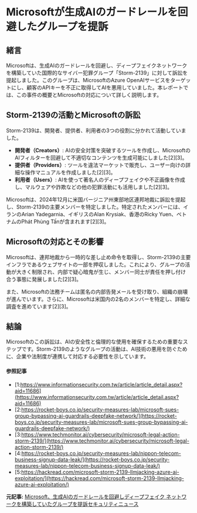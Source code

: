 # Microsoftが生成AIのガードレールを回避したグループを提訴

## 緒言

Microsoftは、生成AIのガードレールを回避し、ディープフェイクネットワークを構築していた国際的なサイバー犯罪グループ「Storm-2139」に対して訴訟を提起しました。このグループは、MicrosoftのAzure OpenAIサービスをターゲットにし、顧客のAPIキーを不正に取得してAIを悪用していました。本レポートでは、この事件の概要とMicrosoftの対応について詳しく説明します。

## Storm-2139の活動とMicrosoftの訴訟

Storm-2139は、開発者、提供者、利用者の3つの役割に分かれて活動していました。

- **開発者（Creators）**: AIの安全対策を突破するツールを作成し、MicrosoftのAIフィルターを回避して不適切なコンテンツを生成可能にしました[2][3]。
- **提供者（Providers）**: ツールを違法マーケットで販売し、ユーザー向けの詳細な操作マニュアルを作成しました[2][3]。
- **利用者（Users）**: AIを使って著名人のディープフェイクや不正画像を作成し、マルウェアや詐欺などの他の犯罪活動にも活用しました[2][3]。

Microsoftは、2024年12月に米国バージニア州東部地区連邦地裁に訴訟を提起し、Storm-2139の主要メンバーを特定しました。特定されたメンバーには、イランのArian Yadegarnia、イギリスのAlan Krysiak、香港のRicky Yuen、ベトナムのPhát Phùng Tấnが含まれます[2][3]。

## Microsoftの対応とその影響

Microsoftは、連邦地裁から一時的な差し止め命令を取得し、Storm-2139の主要インフラであるウェブサイトの一部を押収しました。これにより、グループの活動が大きく制限され、内部で疑心暗鬼が生じ、メンバー同士が責任を押し付け合う事態に発展しました[2][3]。

また、Microsoftの法務チームは匿名の内部告発メールを受け取り、組織の崩壊が進んでいます。さらに、Microsoftは米国内の2名のメンバーを特定し、詳細な調査を進めています[2][3]。

## 結論

Microsoftのこの訴訟は、AIの安全性と倫理的な使用を確保するための重要なステップです。Storm-2139のようなグループの活動は、AI技術の悪用を防ぐために、企業や法制度が連携して対応する必要性を示しています。

#### 参照記事
- [1:https://www.informationsecurity.com.tw/article/article_detail.aspx?aid=11686](https://www.informationsecurity.com.tw/article/article_detail.aspx?aid=11686)
- [2:https://rocket-boys.co.jp/security-measures-lab/microsoft-sues-group-bypassing-ai-guardrails-deepfake-network/](https://rocket-boys.co.jp/security-measures-lab/microsoft-sues-group-bypassing-ai-guardrails-deepfake-network/)
- [3:https://www.techmonitor.ai/cybersecurity/microsoft-legal-action-storm-2139/](https://www.techmonitor.ai/cybersecurity/microsoft-legal-action-storm-2139/)
- [4:https://rocket-boys.co.jp/security-measures-lab/nippon-telecom-business-signup-data-leak/](https://rocket-boys.co.jp/security-measures-lab/nippon-telecom-business-signup-data-leak/)
- [5:https://hackread.com/microsoft-storm-2139-llmjacking-azure-ai-exploitation/](https://hackread.com/microsoft-storm-2139-llmjacking-azure-ai-exploitation/)


**元記事:** [Microsoft、生成AIのガードレールを回避しディープフェイク ネットワークを構築していたグループを提訴セキュリティニュース](https://rocket-boys.co.jp/security-measures-lab/microsoft-sues-group-bypassing-ai-guardrails-deepfake-network/)